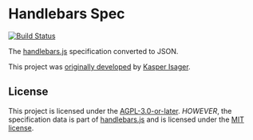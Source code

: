 # Handlebars Spec

[![Build Status](https://travis-ci.org/jbboehr/handlebars-spec.svg?branch=master)](https://travis-ci.org/jbboehr/handlebars-spec)

The [handlebars.js](https://github.com/wycats/handlebars.js) specification converted to JSON.

This project was [originally developed](https://github.com/kasperisager/handlebars-spec) by [Kasper Isager](https://github.com/kasperisager).


## License

This project is licensed under the [AGPL-3.0-or-later](http://www.gnu.org/licenses/agpl-3.0.txt).
*HOWEVER*, the specification data is part of [handlebars.js](https://github.com/handlebars-lang/handlebars.js)
and is licensed under the [MIT license](http://opensource.org/licenses/MIT).
